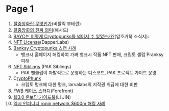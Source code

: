# Page 1

1. [탈중앙화란 무엇인가](https://medium.com/hashed-kr/the-meaning-of-decentralization-kr-f7942cf9fed6)(비탈릭 부테린)
2. [탈중앙화의 진짜 의미](https://medium.com/hashed-kr/decentralization-that-matters-kr-5b6f4ff5ef74)(해시드)
3. [BAYC는 어떻게 Cryptopunks를 넘어서 수 있었는가?](https://cryptoturtles.substack.com/p/bayc-cryptopunks-?s=r)(암호거북 소식지):&#x20;
4. [NFT License(](https://www.nftlicense.org)DapperLabs)
5. [Banksy Cryptopunks 스캠 사례](https://www.theartnewspaper.com/2021/08/31/were-banksy-and-pranksy-both-pranked-in-dollar330000-nft-sale)
   * 뱅크시 홈페이지 해킹하여 가짜 뱅크시 작품 NFT 판매, 크립토 셀럽 Pranksy 피해
6. [NFT Siblings](https://twitter.com/NFTSiblings?t=yJ\_0WCIapbR41T7AzxBfUw\&s=09%EC%97%90%EC%84%9C) (PAK Siblings)
   * PAK 팬클럽이 자발적으로 운영하는 디스코드, PAK 프로젝트 가이드 운영
7. C[ryptoPhunk](https://foundation.app/@cryptophunks/foundation/62017)
   * 크립토 펑크에 대한 펑크, larvalabs의 저작권 취급에 대한 비판
8. [FWB 케이스 스터디](https://forefront.market/learn/social-tokens/fwb-case-study)(Forefront)
9. [웹3.0 온보딩 가이드북](https://guidetoweb3.xyz)(LI JIN)
10. [엑시 인피니티 ronin network $600m 해킹 사례](https://edition.cnn.com/2022/03/29/tech/axie-infinity-ronin-hack/index.html)
